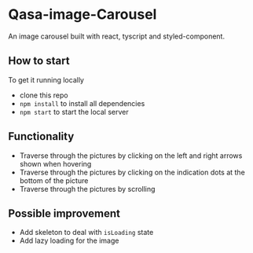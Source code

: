# Qasa-image-Carousel

An image carousel built with react, tyscript and styled-component.

## How to start

To get it running locally

- clone this repo
- `npm install` to install all dependencies
- `npm start` to start the local server

## Functionality

- Traverse through the pictures by clicking on the left and right arrows shown when hovering
- Traverse through the pictures by clicking on the indication dots at the bottom of the picture
- Traverse through the pictures by scrolling

## Possible improvement

- Add skeleton to deal with `isLoading` state
- Add lazy loading for the image

